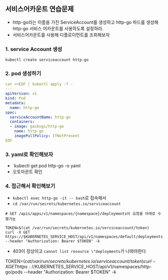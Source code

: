 ## 서비스어카운트 연습문제
- http-go라는 이름을 가진 ServiceAccount를 생성하고 http-go 파드를 생성해 http-go 서비스 어카운트를 사용하도록 설정하라.
- 서비스어카운트를 사용해 디플로이먼트를 조회해보자

### 1. service Account 생성
```
kubectl create serviceaccount http-go
```

### 2. pod 생성하기
```yaml
cat <<EOF | kubectl apply -f -
---
apiVersion: v1
kind: Pod
metadata:
  name: http-go
spec:
  serviceAccountName: http-go
  containers:
  - image: gasbugs/http-go
    name: http-go
    imagePullPolicy: IfNotPresent
EOF
```
### 3. yaml로 확인해보자
- `kubectl get pod http-go -o yaml
- 오토마운트 확인

### 4. 접근해서 확인해보기
- `kubectl exec http-go -it -- bash`로 접속해서
- `cd /var/run/secrets/kubernetes.io/serviceaccount`
```
# GET /apis/apps/v1/namespaces/{namespace}/deployments이 요청을 아래로 수행가능

TOKEN=$(cat /var/run/secrets/kubernetes.io/serviceaccount/token)
curl -X GET https://$KUBERNETES_SERVICE_HOST/api/v1/namespaces/default/deployments --header "Authorization: Bearer $TOKEN" -k
```
- 403이 정상이고 `cannot list resource \"deployments`가 나와야한다

TOKEN=$(cat /var/run/secrets/kubernetes.io/serviceaccount/token)
curl -X GET https://$KUBERNETES_SERVICE_HOST/api/v1/namespaces/http-go/pods --header "Authorization: Bearer $TOKEN" -k
